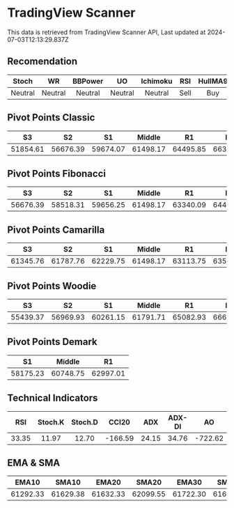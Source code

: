 # TradingView Scanner
This data is retrieved from TradingView Scanner API, Last updated at 2024-07-03T12:13:29.837Z

## Recomendation
| Stoch | WR | BBPower | UO | Ichimoku | RSI | HullMA9 |
| :---: | :---: | :---: | :---: | :---: | :---: | :---: |
| Neutral | Neutral | Neutral | Neutral | Neutral | Sell | Buy |

## Pivot Points Classic
| S3 | S2 | S1 | Middle | R1 | R2 | R3 |
| :---: | :---: | :---: | :---: | :---: | :---: | :---: |
| 51854.61 | 56676.39 | 59674.07 | 61498.17 | 64495.85 | 66319.95 | 71141.73 |

## Pivot Points Fibonacci
| S3 | S2 | S1 | Middle | R1 | R2 | R3 |
| :---: | :---: | :---: | :---: | :---: | :---: | :---: |
| 56676.39 | 58518.31 | 59656.25 | 61498.17 | 63340.09 | 64478.03 | 66319.95 |

## Pivot Points Camarilla
| S3 | S2 | S1 | Middle | R1 | R2 | R3 |
| :---: | :---: | :---: | :---: | :---: | :---: | :---: |
| 61345.76 | 61787.76 | 62229.75 | 61498.17 | 63113.75 | 63555.74 | 63997.74 |

## Pivot Points Woodie
| S3 | S2 | S1 | Middle | R1 | R2 | R3 |
| :---: | :---: | :---: | :---: | :---: | :---: | :---: |
| 55439.37 | 56969.93 | 60261.15 | 61791.71 | 65082.93 | 66613.49 | 69904.71 |

## Pivot Points Demark
| S1 | Middle | R1 |
| :---: | :---: | :---: |
| 58175.23 | 60748.75 | 62997.01 |

## Technical Indicators
| RSI | Stoch.K | Stoch.D | CCI20 | ADX | ADX-DI | AO | Mom | MACD | MACD | W.R | HullMA9 |
| :---: | :---: | :---: | :---: | :---: | :---: | :---: | :---: | :---: | :---: | :---: | :---: |
| 33.35 | 11.97 | 12.70 | -166.59 | 24.15 | 34.76 | -722.62 | -2707.96 | -275.61 | 37.72 | -88.14 | 60014.00 |

## EMA & SMA
| EMA10 | SMA10 | EMA20 | SMA20 | EMA30 | SMA30 | EMA50 | SMA50 | EMA100 | SMA100 | EMA200 | SMA200 |
| :---: | :---: | :---: | :---: | :---: | :---: | :---: | :---: | :---: | :---: | :---: | :---: |
| 61292.33 | 61629.38 | 61632.33 | 62099.55 | 61722.30 | 61664.72 | 61971.10 | 61560.06 | 62983.68 | 62908.56 | 64379.80 | 65710.91 |